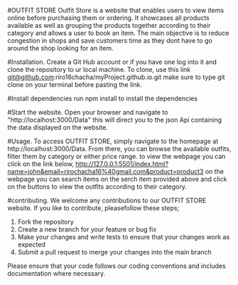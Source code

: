 #OUTFIT STORE
Outfit Store is a website that enables users to view items online before purchasing them or ordering.
It showcases all products available as well as grouping the products together according to their category and allows a user to book an item.
The main objective is to reduce congestion in shops and save customers time as they dont have to go around the shop looking for an item.

#Installation.
Create a Git Hub account or if you have one log into it and clone the repository to ur local machine.
To clone, use this link git@github.com:riro16chacha/myProject.github.io.git
make sure to type git clone on your terminal before pasting the link.

#Install dependencies
run npm install to install the dependencies

#Start the website.
Open your browser and navigate to "http://localhost:3000/Data"
this will direct you to the json Api containing the data displayed on the website.

#Usage.
To access OUTFIT STORE, simply navigate to the homepage at http://localhost:3000/Data. From there, you can browse the available outfits, filter them by category or either price range.
to view the webpage you can click on the link below,
http://127.0.0.1:5501/index.html?name=john&email=rirochacha16%40gmail.com&product=product3
on the webpage you can search items on the serch item provided above and click on the buttons to view the outfits according to their category.

#contributing.
We welcome any contributions to our OUTFIT STORE website. If you like to contribute, pleasefollow these steps;
1. Fork the repository
2. Create a new branch for your feature or bug fix
3. Make your changes and write tests to ensure that your changes work as expected
4. Submit a pull request to merge your changes into the main branch

Please ensure that your code follows our coding conventions and includes documentation where necessary.

